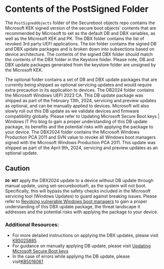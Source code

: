 # Contents of the PostSigned Folder
The `PostSignedObjects` folder of the Secureboot objects repo contains the Microsoft KEK signed version of the secure boot objects' contents that are recommended by Microsoft to set as the default DB and DBX variables, as well as the Microsoft KEK and PK. 
The DBX folder contains the list of revoked 3rd party UEFI applications. The bin folder contains the signed DB and DBX update packages and is broken down into subsections based on device architecture. The contents of the signed DBX folder should match the contents of the DBX folder in the Keystore folder. Please note, DB and DBX update packages generated from the keystore folder are unsigned by the Microsoft KEK.

The optional folder contains a set of DB and DBX update packages that are currently being shipped as optional servicing updates and would require extra precaution in its application to devices. 
The DB2024 folder contains the Microsoft Windows UEFI 2023 CA. This DB update package was shipped as part of the February 13th, 2024, servicing and preview updates as optional, and can be manually applied to devices. Microsoft will also slowly roll out this DB update as we validate devices and firmware compatibility globally. Please refer to Updating Microsoft Secure Boot keys | Windows IT Pro blog to gain a proper understanding of this DB update package, its benefits and the potential risks with applying the package to your device. 
The DBX2024 folder contains the Microsoft Windows Production PCA 2011 and SVN value to revoke all Windows boot managers signed with the Microsoft Windows Production PCA 2011. This update was shipped as part of the April 9th, 2024, servicing and preview updates as an optional update. 

## Caution
**`DO NOT`** apply the DBX2024 update to a device without DB update through manual update, using set-securebootuefi, as the system will not boot. Specifically, this will bypass the safety checks included in the Microsoft servicing tool (Windows Updates) to guard against breaking issues. Please refer to [Revoking vulnerable Windows boot managers](https://techcommunity.microsoft.com/t5/windows-it-pro-blog/revoking-vulnerable-windows-boot-managers/ba-p/4121735) to gain a proper understanding of this DBX update package, the threat landscape it addresses and the potential risks with applying the package to your device. 
### Additional Resources: 
* For more detailed instructions on applying the DBX updates, please visit [KB5025885](https://support.microsoft.com/en-us/topic/kb5025885-how-to-manage-the-windows-boot-manager-revocations-for-secure-boot-changes-associated-with-cve-2023-24932-41a975df-beb2-40c1-99a3-b3ff139f832d?preview=true)
* For guidance on manually applying DB update, please visit [Updating Microsoft Secure Boot keys](https://techcommunity.microsoft.com/t5/windows-it-pro-blog/updating-microsoft-secure-boot-keys/ba-p/4055324)
* In the case of errors while applying the DB update, please visit[KB5016061](https://support.microsoft.com/en-us/topic/kb5016061-secure-boot-db-and-dbx-variable-update-events-37e47cf8-608b-4a87-8175-bdead630eb69)
